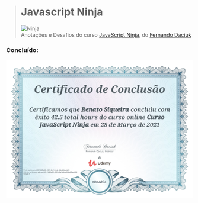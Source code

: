 > # **Javascript Ninja**
>
> ![Ninja](https://udemy-images.udemy.com/course/750x422/1209500_0fd7.jpg)  
> Anotações e Desafios do curso [JavaScript Ninja](https://www.udemy.com/curso-javascript-ninja/), do [Fernando Daciuk](https://github.com/fdaciuk)

### Concluído:

![Image](https://github.com/RenatoSiqueira/StudyFlow/blob/master/Udemy_-_Javascript_Ninja/Certificado.jpg)
